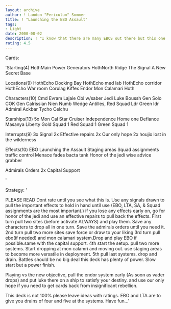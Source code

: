 ```yaml
---
layout: archive
author: ! Landon "Periculum" Sommer
title: ! "Launching the EBO Assault"
tags:
- Light
date: 2000-08-02
description: ! "I know that there are many EBOS out there but this one will take the cake. It capitalizes on all the new star cruiser oriented cards for massive drains and immunity."
rating: 4.5
---
```

Cards: 

'Starting(4)
HothMain Power Generators
HothNorth Ridge
The Signal
A New Secret Base

Locations(9)
HothEcho Docking Bay
HothEcho med lab
HothEcho corridor
HothEcho War room
Corulag
Kiffex
Endor
Mon Calamari
Hoth

Characters(10)
Cmd Evram Lajaie
Obi w/saber
Jedi Luke
Boussh
Gen Solo
COK
Gen Calrissian
Nien Numb
Wedge Antilles, Red Squad Ldr
Green ldr
Admiral Ackbar
Tycho Celchu

Starships(13)
5x Mon Cal Star Cruiser
Independence
Home one
Defiance
Masanya
Liberty
Gold Squad 1
Red Squad 1
Green Squad 1

Interrupts(9)
3x Signal
2x Effective repairs
2x Our only hope
2x houjix
lost in the wilderness

Effects(10)
EBO
Launching the Assault
Staging areas
Squad assignments
traffic control
Menace fades
bacta tank
Honor of the jedi
wise advice
grabber

Admirals Orders
2x Capital Support

'

Strategy: '

PLEASE READ
Dont rate until you see what this is. Use any signals drawn to pull the important effects to hold in hand until use (EBO, LTA, SA, & Squad assignments are the most important.) if you lose any effects early on, go for honor of the jedi and use an effective repairs to pull back the effects.
First turn pull two sites (before activate ALWAYS) and play them. Save any characters to drop all in one turn. Save the admirals orders until you need it.
2nd turn pull two more sites save force or draw to your liking
3rd turn pull ebo(if needed) and mon calamari system.Drop and play EBO if possible.same with the capital support.
4th start the setup. pull two more systems. Start dropping at mon calamri and moving out. use staging areas to become more versatile in deployment.
5th pull last systems. drop and drain. Battles should be no big deal this deck has plenty of power. Slow start but a power finish.

Playing vs the new objective, pull the endor system early (As soon as vader drops) and put luke there on a ship to satisfy your destiny.
and use our only hope if you need to get cards back from insignificant rebellion.

This deck is not 100% please leave ideas with ratings. EBO and LTA are to give you drains of four and five at the systems. Have fun...'